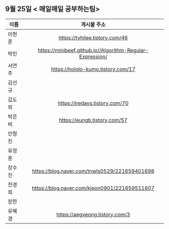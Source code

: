 ## 9월 25일  < 매일매일 공부하는팀>

| 이름   |                        게시물 주소                        |
| ------ | :-------------------------------------------------------: |
| 이현준 |              https://tyhjlee.tistory.com/46               |
| 박민   | https://minibeef.github.io//Algorithm-Regular-Expression/ |
| 서연주 |            https://hololo-kumo.tistory.com/17             |
| 김선규 |                                                           |
| 김도희 |              https://iredays.tistory.com/70               |
| 박은비 |               https://eungb.tistory.com/57                |
| 안형진 |                                                           |
| 유정훈 |                                                           |
| 장수진 |       https://blog.naver.com/tnwls0529/221659401698       |
| 전경희 |       https://blog.naver.com/kjeon0901/221659511607       |
| 장한   |                                                           |
| 유혜경 |              https://aegyeong.tistory.com/3               |

